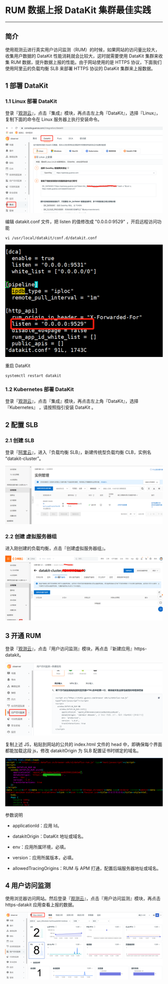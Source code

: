 # RUM 数据上报 DataKit 集群最佳实践

---

## 简介

使用观测云进行真实用户访问监测（RUM）的时候，如果网站的访问量比较大，收集用户数据的 DataKit 性能消耗就会比较大，这时就需要使用 DataKit 集群来收集 RUM 数据，提升数据上报的性能。由于网站使用的是 HTTPS 协议，下面我们使用阿里云的负载均衡 SLB 来部署 HTTPS 协议的 DataKit 集群来上报数据。

## 1 部署 DataKit

### 1.1 Linux 部署 DataKit

登录『[观测云](https://console.guance.com/)』，点击『集成』模块，再点击左上角『DataKit』，选择『Linux』，复制下面的命令在 Linux 服务器上执行安装命令。

![1646965753(1).png](../images/rum-datakit-cluster-1.png)

编辑 datakit.conf 文件，把 listen 的值修改成 "0.0.0.0:9529" ，开启远程访问功能

```
vi /usr/local/datakit/conf.d/datakit.conf
```

![1646966054(1).png](../images/rum-datakit-cluster-2.png)
 
重启 DataKit 

```
systemctl restart datakit
```

### 1.2 Kubernetes 部署 DataKit

登录『[观测云](https://console.guance.com/)』，点击『集成』模块，再点击左上角『DataKit』，选择『Kubernetes』 ，请按照指引安装 DataKit 。

## 2 配置 SLB

### 2.1 创建 SLB

登录『[阿里云](https://ecs.console.aliyun.com/)』，进入『负载均衡 SLB』，新建传统型负载均衡 CLB，实例名 “datakit-cluster”。

![1646967195(1).png](../images/rum-datakit-cluster-3.png)

### 2.2 创建 虚拟服务器组

进入刚创建的负载均衡，点击『创建虚拟服务器组』。

![1646967382(1).png](../images/rum-datakit-cluster-4.png)

## 3 开通 RUM

登录『[观测云](https://console.guance.com/)』，点击『用户访问监测』模块，再点击『新建应用』https-datakit。

![1646976064(1).png](../images/rum-datakit-cluster-5.png)

复制上述 JS，粘贴到网站的公共的 index.html 文件的 head 中，即确保每个界面都能加载这段 js，修改 datakitOrigin 为 SLB 配置证书时绑定的域名。

![1646976229(1).png](../images/rum-datakit-cluster-6.png)

参数说明

- applicationId：应用 Id。

- datakitOrigin：DataKit 地址或域名。

- env：应用所属环境，必填。

- version：应用所属版本，必填。

- allowedTracingOrigins：RUM 与 APM 打通，配置后端服务器地址或域名。

   
## 4 用户访问监测

使用浏览器访问网站。然后登录『[观测云](https://console.guance.com/)』，点击『用户访问监测』模块，再点击 https-datakit 应用查看上报的数据。

![1646977682(1).png](../images/rum-datakit-cluster-7.png)


     


